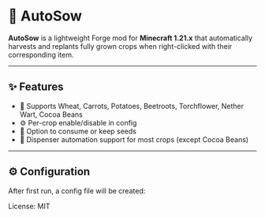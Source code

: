 # 🌱 AutoSow

**AutoSow** is a lightweight Forge mod for **Minecraft 1.21.x** that automatically harvests and replants fully grown crops when right-clicked with their corresponding item.

---

## ✨ Features
- 🌾 Supports Wheat, Carrots, Potatoes, Beetroots, Torchflower, Nether Wart, Cocoa Beans
- ⚙ Per-crop enable/disable in config
- 🌱 Option to consume or keep seeds
- 🤖 Dispenser automation support for most crops (except Cocoa Beans)

---

## ⚙ Configuration
After first run, a config file will be created:


License: MIT
